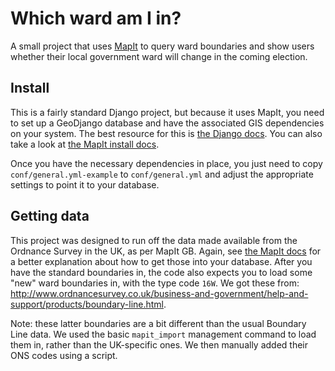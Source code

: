 Which ward am I in?
===================

A small project that uses [MapIt](https://mapit.mysociety.org) to query ward
boundaries and show users whether their local government ward will change in
the coming election.

Install
-------
This is a fairly standard Django project, but because it uses MapIt, you need
to set up a GeoDjango database and have the associated GIS dependencies on
your system. The best resource for this is [the Django docs](https://docs.djangoproject.com/en/1.8/ref/contrib/gis/).
You can also take a look at [the MapIt install docs](http://mapit.poplus.org/docs/self-hosted/install/).

Once you have the necessary dependencies in place, you just need to copy
`conf/general.yml-example` to `conf/general.yml` and adjust the appropriate
settings to point it to your database.

Getting data
------------
This project was designed to run off the data made available from the Ordnance
Survey in the UK, as per MapIt GB. Again, see [the MapIt docs](http://mapit.poplus.org/docs/self-hosted/import/)
for a better explanation about how to get those into your database. After you
have the standard boundaries in, the code also expects you to load some "new"
ward boundaries in, with the type code `16W`. We got these from: http://www.ordnancesurvey.co.uk/business-and-government/help-and-support/products/boundary-line.html.

Note: these latter boundaries are a bit different than the usual Boundary Line
data. We used the basic `mapit_import` management command to load them in,
rather than the UK-specific ones. We then manually added their ONS codes
using a script.
